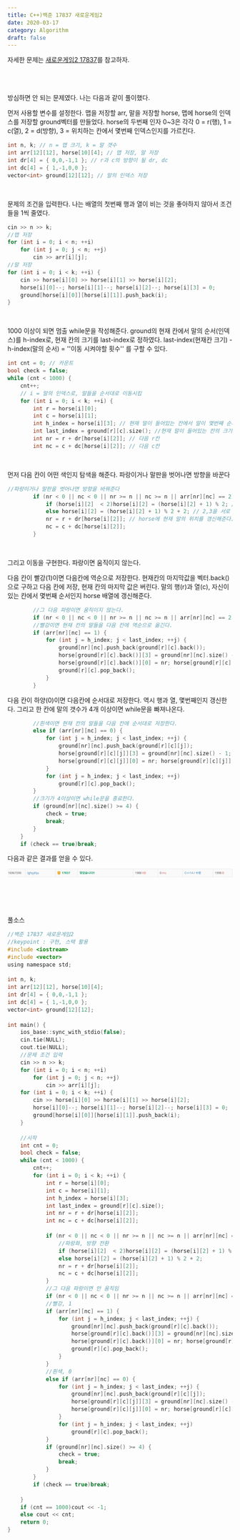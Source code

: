```yaml
---
title: C++)백준 17837 새로운게임2
date: 2020-03-17
category: Algorithm
draft: false
---
```


자세한 문제는 [새로운게임2 17837](https://www.acmicpc.net/problem/17837)를 참고하자.
<br/><br/><br/><br/>

방심하면 안 되는 문제였다. 나는 다음과 같이 풀이했다.

먼저 사용할 변수를 설정한다. 맵을 저장할 arr, 말을 저장할 horse, 맵에 horse의 인덱스를 저장할 ground벡터를 만들었다. horse의 두번째 인자 0~3은 각각 0 = r(행), 1 = c(열), 2 = d(방향), 3 = 위치하는 칸에서 몇번째 인덱스인지를 가르킨다.

```c
int n, k; // n = 맵 크기, k = 말 갯수
int arr[12][12], horse[10][4]; // 맵 저장, 말 저장
int dr[4] = { 0,0,-1,1 }; // r과 c의 방향이 될 dr, dc
int dc[4] = { 1,-1,0,0 };
vector<int> ground[12][12]; // 말의 인덱스 저장
```

<br/>

문제의 조건을 입력한다. 나는 배열의 첫번째 행과 열이 비는 것을 좋아하지 않아서 조건들을 1씩 줄였다.

```c
cin >> n >> k;
//맵 저장
for (int i = 0; i < n; ++i)
    for (int j = 0; j < n; ++j)
        cin >> arr[i][j];
//말 저장
for (int i = 0; i < k; ++i) {
    cin >> horse[i][0] >> horse[i][1] >> horse[i][2];
    horse[i][0]--; horse[i][1]--; horse[i][2]--; horse[i][3] = 0;
    ground[horse[i][0]][horse[i][1]].push_back(i);
}
```

<br/>

1000 이상이 되면 멈출 while문을 작성해준다. ground의 현재 칸에서 말의 순서(인덱스)를 h-index로, 현재 칸의 크기를 last-index로 정하였다. last-index(현재칸 크기) - h-index(말의 순서) = ''이동 시켜야할 횟수'' 를 구할 수 있다.

```c
int cnt = 0; // 카운트
bool check = false;
while (cnt < 1000) {
    cnt++;
    // i = 말의 인덱스로, 말들을 순서대로 이동시킴
    for (int i = 0; i < k; ++i) {
        int r = horse[i][0];
        int c = horse[i][1];
        int h_index = horse[i][3]; // 현재 말이 들어있는 칸에서 말이 몇번째 순서(인덱스)인지
        int last_index = ground[r][c].size(); //현재 말이 들어있는 칸의 크기
        int nr = r + dr[horse[i][2]]; // 다음 r칸
        int nc = c + dc[horse[i][2]]; // 다음 c칸
```

<br/>

먼저 다음 칸이 어떤 색인지 탐색을 해준다. 파랑이거나 말판을 벗어나면 방향을 바꾼다

```c
//파랑이거나 말판을 벗어나면 방향을 바꿔준다
        if (nr < 0 || nc < 0 || nr >= n || nc >= n || arr[nr][nc] == 2) {
            if (horse[i][2]	 < 2)horse[i][2] = (horse[i][2] + 1) % 2; // 0,1을 서로 바꿈
            else horse[i][2] = (horse[i][2] + 1) % 2 + 2; // 2,3을 서로 바꿈
            nr = r + dr[horse[i][2]]; // horse에 현재 말의 위치를 갱신해준다.
            nc = c + dc[horse[i][2]];
        }
```

<br/>

그리고 이동을 구현한다. 파랑이면 움직이지 않는다. 

다음 칸이 빨강(1)이면 다음칸에 역순으로 저장한다. 현재칸의 마지막값을 벡터.back()으로 구하고 다음 칸에 저장, 현재 칸의 마지막 값은 버린다. 말의 행(r)과 열(c), 자신이 있는 칸에서 몇번째 순서인지 horse 배열에 갱신해준다.

```c
		//그 다음 파랑이면 움직이지 않는다.
        if (nr < 0 || nc < 0 || nr >= n || nc >= n || arr[nr][nc] == 2) continue;
        //빨강이면 현재 칸의 말들을 다음 칸에 역순으로 옮긴다.
        if (arr[nr][nc] == 1) {
            for (int j = h_index; j < last_index; ++j) {
                ground[nr][nc].push_back(ground[r][c].back());
                horse[ground[r][c].back()][3] = ground[nr][nc].size() - 1;
                horse[ground[r][c].back()][0] = nr; horse[ground[r][c].back()][1] = nc;
                ground[r][c].pop_back();
            }
        }
```



다음 칸이 하양(0)이면 다음칸에 순서대로 저장한다. 역시 행과 열, 몇번째인지 갱신한다. 그리고 한 칸에 말의 갯수가 4개 이상이면 while문을 빠져나온다.

```c
        //흰색이면 현재 칸의 말들을 다음 칸에 순서대로 저장한다.
        else if (arr[nr][nc] == 0) {
            for (int j = h_index; j < last_index; ++j) {
                ground[nr][nc].push_back(ground[r][c][j]);
                horse[ground[r][c][j]][3] = ground[nr][nc].size() - 1;
                horse[ground[r][c][j]][0] = nr; horse[ground[r][c][j]][1] = nc;
            }
            for (int j = h_index; j < last_index; ++j)
                ground[r][c].pop_back();
        }
		//크기가 4이상이면 while문을 종료한다.
        if (ground[nr][nc].size() >= 4) {
            check = true;
            break;
        }
    }
    if (check == true)break;
```

다음과 같은 결과를 얻을 수 있다.

![image-20200113200421149](image-20200113200421149.png)

<br/><br/><br/><br/>풀소스

```c
//백준 17837 새로운게임2
//keypoint : 구현, 스택 활용
#include <iostream>
#include <vector>
using namespace std;

int n, k;
int arr[12][12], horse[10][4];
int dr[4] = { 0,0,-1,1 };
int dc[4] = { 1,-1,0,0 };
vector<int> ground[12][12];

int main() {
	ios_base::sync_with_stdio(false);
	cin.tie(NULL);
	cout.tie(NULL);
    //문제 조건 입력
	cin >> n >> k;
	for (int i = 0; i < n; ++i)
		for (int j = 0; j < n; ++j)
			cin >> arr[i][j];
	for (int i = 0; i < k; ++i) {
		cin >> horse[i][0] >> horse[i][1] >> horse[i][2];
		horse[i][0]--; horse[i][1]--; horse[i][2]--; horse[i][3] = 0;
		ground[horse[i][0]][horse[i][1]].push_back(i);
	}
    
    //시작
	int cnt = 0;
	bool check = false;
	while (cnt < 1000) {
		cnt++;
		for (int i = 0; i < k; ++i) {
			int r = horse[i][0];
			int c = horse[i][1];
			int h_index = horse[i][3];
			int last_index = ground[r][c].size();
			int nr = r + dr[horse[i][2]];
			int nc = c + dc[horse[i][2]];

			if (nr < 0 || nc < 0 || nr >= n || nc >= n || arr[nr][nc] == 2) {
				//파랑화, 방향 전환
				if (horse[i][2]	 < 2)horse[i][2] = (horse[i][2] + 1) % 2;
				else horse[i][2] = (horse[i][2] + 1) % 2 + 2;
				nr = r + dr[horse[i][2]];
				nc = c + dc[horse[i][2]];
			}
			//그 다음 파랑이면 안 움직임
			if (nr < 0 || nc < 0 || nr >= n || nc >= n || arr[nr][nc] == 2) continue;
			//빨강, 1
			if (arr[nr][nc] == 1) {
				for (int j = h_index; j < last_index; ++j) {
					ground[nr][nc].push_back(ground[r][c].back());
					horse[ground[r][c].back()][3] = ground[nr][nc].size() - 1;
					horse[ground[r][c].back()][0] = nr; horse[ground[r][c].back()][1] = nc;
					ground[r][c].pop_back();
				}
			}
			//흰색, 0
			else if (arr[nr][nc] == 0) {
				for (int j = h_index; j < last_index; ++j) {
					ground[nr][nc].push_back(ground[r][c][j]);
					horse[ground[r][c][j]][3] = ground[nr][nc].size() - 1;
					horse[ground[r][c][j]][0] = nr; horse[ground[r][c][j]][1] = nc;
				}
				for (int j = h_index; j < last_index; ++j)
					ground[r][c].pop_back();
			}
			if (ground[nr][nc].size() >= 4) {
				check = true;
				break;
			}
		}
		if (check == true)break;
		
	}
	if (cnt == 1000)cout << -1;
	else cout << cnt;
	return 0;
}
```

